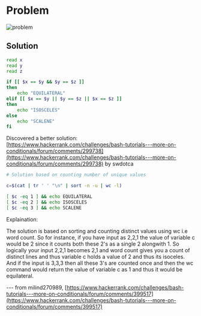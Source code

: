 # Problem

![problem](/Linux/More_on_Conditionals/problem.png)

## Solution

```bash
read x
read y
read z

if [[ $x == $y && $y == $z ]]
then
    echo "EQUILATERAL"
elif [[ $x == $y || $y == $z || $x == $z ]]
then
    echo "ISOSCELES"
else
    echo "SCALENE"
fi
```

Discovered a better solution:
[https://www.hackerrank.com/challenges/bash-tutorials---more-on-conditionals/forum/comments/299738](https://www.hackerrank.com/challenges/bash-tutorials---more-on-conditionals/forum/comments/299738) by 
swdotca

```bash
# Solution based on counting number of unique values

c=$(cat | tr ' ' "\n" | sort -n -u | wc -l)

[ $c -eq 1 ] && echo EQUILATERAL
[ $c -eq 2 ] && echo ISOSCELES
[ $c -eq 3 ] && echo SCALENE
```

Explaination:

The solution is based on sorting and counting distinct values using wc i.e word count. So for instance, if you have input as 2,2,1 the value of variable c would be 2 since it counts both these 2's as a single 2 alongwith 1. So logically your input 2,2,1 becomes 2,1 and word count gives you a count of distinct lines and thus variable c holds a value of 2 and thus its isoceles. And if the input is 3,3,3 then all these 3's are counted once and then the wc command would return the value of variable c as 1 and thus it would be equilateral.

--- from milind270989, [https://www.hackerrank.com/challenges/bash-tutorials---more-on-conditionals/forum/comments/399517](https://www.hackerrank.com/challenges/bash-tutorials---more-on-conditionals/forum/comments/399517)

